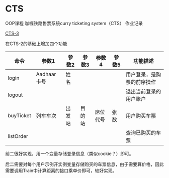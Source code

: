 # CTS

OOP课程 咖喱铁路售票系统curry ticketing system（CTS） 作业记录

[CTS-3](Questions/CTS-3.md)

在CTS-2的基础上增加四个功能

| 命令      | 参数1       | 参数2  | 参数3  | 参数4    | 参数5 | 功能描述                   |
| --------- | ----------- | ------ | ------ | -------- | ----- | -------------------------- |
| login     | Aadhaar卡号 | 姓名   |        |          |       | 用户登录，是购票的前序操作 |
| logout    |             |        |        |          |       | 退出当前登录的用户账户     |
| buyTicket | 列车车次    | 出发站 | 目的站 | 席位代号 | 张数  | 用户购买车票               |
| listOrder |             |        |        |          |       | 查询已购买的车票           |

前二很好实现，用一个变量存储登录信息（类似cookie？）即可。

后二需要对每个用户示例开实例变量存储购买的车票信息，由于需要算价格，因此需要调用Train中计算距离的接口乘单价即可，较好实现。

